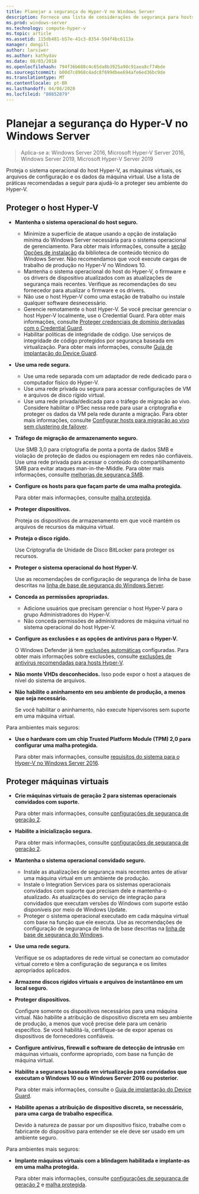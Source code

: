 ```yaml
---
title: Planejar a segurança do Hyper-V no Windows Server
description: Fornece uma lista de considerações de segurança para hosts e máquinas virtuais do Hyper-v
ms.prod: windows-server
ms.technology: compute-hyper-v
ms.topic: article
ms.assetid: 115db481-b57e-41c3-8354-504f4bc6113a
manager: dongill
author: larsiwer
ms.author: kathydav
ms.date: 08/03/2018
ms.openlocfilehash: 794f36b688c4c65da8b3925a98c91aea8cf74bde
ms.sourcegitcommit: b00d7c8968c4adc8f699dbee694afe6ed36bc9de
ms.translationtype: MT
ms.contentlocale: pt-BR
ms.lasthandoff: 04/08/2020
ms.locfileid: "80852879"
---
```

# <a name="plan-for-hyper-v-security-in-windows-server"></a>Planejar a segurança do Hyper-V no Windows Server

>Aplica-se a: Windows Server 2016, Microsoft Hyper-V Server 2016, Windows Server 2019, Microsoft Hyper-V Server 2019

Proteja o sistema operacional do host Hyper-V, as máquinas virtuais, os arquivos de configuração e os dados da máquina virtual. Use a lista de práticas recomendadas a seguir para ajudá-lo a proteger seu ambiente do Hyper-V.

## <a name="secure-the-hyper-v-host"></a>Proteger o host Hyper-V
- **Mantenha o sistema operacional do host seguro.**
    - Minimize a superfície de ataque usando a opção de instalação mínima do Windows Server necessária para o sistema operacional de gerenciamento. Para obter mais informações, consulte a [seção Opções de instalação](/windows-server/windows-server#installation-options) da biblioteca de conteúdo técnico do Windows Server. Não recomendamos que você execute cargas de trabalho de produção no Hyper-V no Windows 10.
    - Mantenha o sistema operacional do host do Hyper-V, o firmware e os drivers de dispositivo atualizados com as atualizações de segurança mais recentes. Verifique as recomendações do seu fornecedor para atualizar o firmware e os drivers.
    - Não use o host Hyper-V como uma estação de trabalho ou instale qualquer software desnecessário.
    - Gerencie remotamente o host Hyper-V. Se você precisar gerenciar o host Hyper-V localmente, use o Credential Guard. Para obter mais informações, consulte [Proteger credenciais de domínio derivadas com o Credential Guard](https://docs.microsoft.com/windows/access-protection/credential-guard/credential-guard).
    - Habilitar políticas de integridade de código. Use serviços de integridade de código protegidos por segurança baseada em virtualização. Para obter mais informações, consulte [Guia de implantação do Device Guard](https://docs.microsoft.com/windows/device-security/device-guard/device-guard-deployment-guide).
- **Use uma rede segura.**
    - Use uma rede separada com um adaptador de rede dedicado para o computador físico do Hyper-V.
    - Use uma rede privada ou segura para acessar configurações de VM e arquivos de disco rígido virtual.
    - Use uma rede privada/dedicada para o tráfego de migração ao vivo. Considere habilitar o IPSec nessa rede para usar a criptografia e proteger os dados da VM pela rede durante a migração. Para obter mais informações, consulte [Configurar hosts para migração ao vivo sem clustering de failover](../deploy/set-up-hosts-for-live-migration-without-failover-clustering.md).
- **Tráfego de migração de armazenamento seguro.** 

    Use SMB 3,0 para criptografia de ponta a ponta de dados SMB e violação de proteção de dados ou espionagem em redes não confiáveis. Use uma rede privada para acessar o conteúdo do compartilhamento SMB para evitar ataques man-in-the-Middle. Para obter mais informações, consulte [melhorias de segurança SMB](https://technet.microsoft.com/library/dn551363.aspx). 
- **Configure os hosts para que façam parte de uma malha protegida.** 

    Para obter mais informações, consulte [malha protegida](../../../security/guarded-fabric-shielded-vm/guarded-fabric-and-shielded-vms-top-node.md).
- **Proteger dispositivos.** 

    Proteja os dispositivos de armazenamento em que você mantém os arquivos de recursos da máquina virtual.
    
- **Proteja o disco rígido.** 

    Use Criptografia de Unidade de Disco BitLocker para proteger os recursos.
    
- **Proteger o sistema operacional do host Hyper-V.** 

    Use as recomendações de configuração de segurança de linha de base descritas na [linha de base de segurança do Windows Server](https://docs.microsoft.com/windows/device-security/windows-security-baselines).
    
- **Conceda as permissões apropriadas.**
    - Adicione usuários que precisam gerenciar o host Hyper-V para o grupo Administradores do Hyper-V.
    - Não conceda permissões de administradores de máquina virtual no sistema operacional do host Hyper-V.

- **Configure as exclusões e as opções de antivírus para o Hyper-V.**  

    O Windows Defender já tem [exclusões automáticas](https://docs.microsoft.com/windows/security/threat-protection/windows-defender-antivirus/configure-server-exclusions-windows-defender-antivirus) configuradas. Para obter mais informações sobre exclusões, consulte [exclusões de antivírus recomendadas para hosts Hyper-V](https://support.microsoft.com/kb/3105657). 

- **Não monte VHDs desconhecidos.** Isso pode expor o host a ataques de nível do sistema de arquivos.

- **Não habilite o aninhamento em seu ambiente de produção, a menos que seja necessário.**

    Se você habilitar o aninhamento, não execute hipervisores sem suporte em uma máquina virtual.  

Para ambientes mais seguros:

- **Use o hardware com um chip Trusted Platform Module (TPM) 2,0 para configurar uma malha protegida.** 

    Para obter mais informações, consulte [requisitos do sistema para o Hyper-V no Windows Server 2016](../system-requirements-for-hyper-v-on-windows.md).

## <a name="secure-virtual-machines"></a>Proteger máquinas virtuais
- **Crie máquinas virtuais de geração 2 para sistemas operacionais convidados com suporte.** 

    Para obter mais informações, consulte [configurações de segurança de geração 2](../learn-more/Generation-2-virtual-machine-security-settings-for-Hyper-V.md).
    
- **Habilite a inicialização segura.** 

    Para obter mais informações, consulte [configurações de segurança de geração 2](../learn-more/Generation-2-virtual-machine-security-settings-for-Hyper-V.md).
    
- **Mantenha o sistema operacional convidado seguro.**

    - Instale as atualizações de segurança mais recentes antes de ativar uma máquina virtual em um ambiente de produção.
    - Instale o Integration Services para os sistemas operacionais convidados com suporte que precisam dele e mantenha-o atualizado. As atualizações do serviço de integração para convidados que executam versões do Windows com suporte estão disponíveis por meio de Windows Update.
    - Proteger o sistema operacional executado em cada máquina virtual com base na função que ele executa. Use as recomendações de configuração de segurança de linha de base descritas na [linha de base de segurança do Windows](https://docs.microsoft.com/windows/device-security/windows-security-baselines).
    
- **Use uma rede segura.** 

    Verifique se os adaptadores de rede virtual se conectam ao comutador virtual correto e têm a configuração de segurança e os limites apropriados aplicados.
    
- **Armazene discos rígidos virtuais e arquivos de instantâneo em um local seguro.**

- **Proteger dispositivos.** 

    Configure somente os dispositivos necessários para uma máquina virtual. Não habilite a atribuição de dispositivo discreta em seu ambiente de produção, a menos que você precise dele para um cenário específico. Se você habilitá-la, certifique-se de expor apenas os dispositivos de fornecedores confiáveis. 
    
- **Configure antivírus, firewall e software de detecção de intrusão** em máquinas virtuais, conforme apropriado, com base na função de máquina virtual.

- **Habilite a segurança baseada em virtualização para convidados que executam o Windows 10 ou o Windows Server 2016 ou posterior.** 

    Para obter mais informações, consulte o [Guia de implantação do Device Guard](https://docs.microsoft.com/windows/device-security/device-guard/device-guard-deployment-guide).
    
- **Habilite apenas a atribuição de dispositivo discreta, se necessário, para uma carga de trabalho específica**. 

    Devido à natureza de passar por um dispositivo físico, trabalhe com o fabricante do dispositivo para entender se ele deve ser usado em um ambiente seguro.

Para ambientes mais seguros:

- **Implante máquinas virtuais com a blindagem habilitada e implante-as em uma malha protegida.** 

    Para obter mais informações, consulte [configurações de segurança de geração 2](../learn-more/Generation-2-virtual-machine-security-settings-for-Hyper-V.md) e [malha protegida](../../../security/guarded-fabric-shielded-vm/guarded-fabric-and-shielded-vms-top-node.md).
